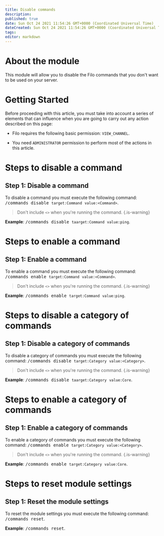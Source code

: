 ```yaml
---
title: Disable commands
description:
published: true
date: Sun Oct 24 2021 11:54:26 GMT+0000 (Coordinated Universal Time)
dateCreated: Sun Oct 24 2021 11:54:26 GMT+0000 (Coordinated Universal Time)
tags:
editor: markdown
---
```


# About the module

This module will allow you to disable the Filo commands that you don't want to be used on your server.

# Getting Started

Before proceeding with this article, you must take into account a series of elements that can influence when you are going to carry out any action described on this page:

- Filo requires the following basic permission: ``VIEW_CHANNEL``.

- You need ``ADMINISTRATOR`` permission to perform most of the actions in this article.

# Steps to disable a command

## **Step 1**: Disable a command

To disable a command you must execute the following command: <kbd>/commands disable ``target:Command`` ``value:<Command>``</kbd>.

> Don't include ``<>`` when you're running the command.
{.is-warning}

**Example**: <kbd>/commands disable ``taarget:Command`` ``value:ping``</kbd>.

# Steps to enable a command

## **Step 1**: Enable a command

To enable a command you must execute the following command: <kbd>/commands enable ``target:Command`` ``value:<Command>``</kbd>.

> Don't include ``<>`` when you're running the command.
{.is-warning}

**Example**: <kbd>/commands enable ``target:Command`` ``value:ping``</kbd>.

# Steps to disable a category of commands

## **Step 1**: Disable a category of commands

To disable a category of commands you must execute the following command: <kbd>/commands disable ``target:Category`` ``value:<Category>``</kbd>.

> Don't include ``<>`` when you're running the command.
{.is-warning}

**Example**: <kbd>/commands disable ``taarget:Category`` ``value:Core``</kbd>.

# Steps to enable a category of commands

## **Step 1**: Enable a category of commands

To enable a category of commands you must execute the following command: <kbd>/commands enable ``target:Category`` ``value:<Category>``</kbd>.

> Don't include ``<>`` when you're running the command.
{.is-warning}

**Example**: <kbd>/commands enable ``target:Category`` ``value:Core``</kbd>.

# Steps to reset module settings

## **Step 1**: Reset the module settings

To reset the module settings you must execute the following command: <kbd>/commands reset</kbd>.

**Example**: <kbd>/commands reset</kbd>.